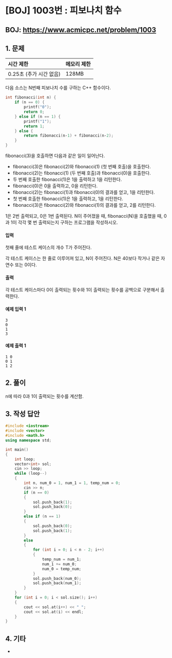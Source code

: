 #  [BOJ] 1003번 : 피보나치 함수

## BOJ: https://www.acmicpc.net/problem/1003

## 1. 문제

|시간 제한| 메모리 제한| 
|:----|:----|
|0.25초 (추가 시간 없음)|128MB|

다음 소스는 N번째 피보나치 수를 구하는 C++ 함수이다.
```cpp
int fibonacci(int n) {
    if (n == 0) {
        printf("0");
        return 0;
    } else if (n == 1) {
        printf("1");
        return 1;
    } else {
        return fibonacci(n‐1) + fibonacci(n‐2);
    }
}
```
fibonacci(3)을 호출하면 다음과 같은 일이 일어난다.

- fibonacci(3)은 fibonacci(2)와 fibonacci(1) (첫 번째 호출)을 호출한다.
- fibonacci(2)는 fibonacci(1) (두 번째 호출)과 fibonacci(0)을 호출한다.
- 두 번째 호출한 fibonacci(1)은 1을 출력하고 1을 리턴한다.
- fibonacci(0)은 0을 출력하고, 0을 리턴한다.
- fibonacci(2)는 fibonacci(1)과 fibonacci(0)의 결과를 얻고, 1을 리턴한다.
- 첫 번째 호출한 fibonacci(1)은 1을 출력하고, 1을 리턴한다.
- fibonacci(3)은 fibonacci(2)와 fibonacci(1)의 결과를 얻고, 2를 리턴한다.

1은 2번 출력되고, 0은 1번 출력된다. N이 주어졌을 때, fibonacci(N)을 호출했을 때, 0과 1이 각각 몇 번 출력되는지 구하는 프로그램을 작성하시오.

#### 입력
첫째 줄에 테스트 케이스의 개수 T가 주어진다.

각 테스트 케이스는 한 줄로 이루어져 있고, N이 주어진다. N은 40보다 작거나 같은 자연수 또는 0이다.
#### 출력
각 테스트 케이스마다 0이 출력되는 횟수와 1이 출력되는 횟수를 공백으로 구분해서 출력한다.

#### 예제 입력 1
```
3
0
1
3
```
#### 예제 출력 1
```
1 0
0 1
1 2
```
## 2. 풀이
n에 따라 0과 1이 출력되는 횟수를 계산함.

## 3. 작성 답안
```cpp
#include <iostream>
#include <vector>
#include <math.h>
using namespace std;

int main() 
{
	int loop;
	vector<int> sol;
	cin >> loop;
	while (loop--)
	{
		int n, num_0 = 1, num_1 = 1, temp_num = 0;
		cin >> n;
		if (n == 0)
		{
			sol.push_back(1);
			sol.push_back(0);
		}
		else if (n == 1)
		{
			sol.push_back(0);
			sol.push_back(1);
		}
		else
		{
			for (int i = 0; i < n - 2; i++)
			{
				temp_num = num_1;
				num_1 += num_0;
				num_0 = temp_num;
			}
			sol.push_back(num_0);
			sol.push_back(num_1);
		}
	}
	for (int i = 0; i < sol.size(); i++)
	{
		cout << sol.at(i++) << " ";
		cout << sol.at(i) << endl;
	}
}
```
## 4. 기타
- 
